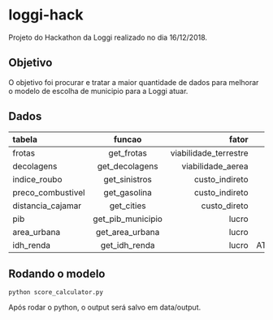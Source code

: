 # loggi-hack
Projeto do Hackathon da Loggi realizado no dia 16/12/2018.

## Objetivo

O objetivo foi procurar e tratar a maior quantidade de dados para melhorar o modelo de escolha de municipio para a Loggi atuar.


## Dados


| tabela| funcao | fator | fonte |
| :---         |     :---:      |          ---: |          ---: |
| frotas   | get_frotas    | viabilidade_terrestre    | DENATRAN    | 
| decolagens     | get_decolagens  | viabilidade_aerea      |  ANAC    | 
| indice_roubo     | get_sinistros  | custo_indireto     |  SUSEP    | 
| preco_combustivel   | get_gasolina  | custo_indireto     |  ANP    | 
| distancia_cajamar   | get_cities  | custo_direto     |  LOGGI    | 
| pib   | get_pib_municipio  | lucro     |  IBGE    | 
| area_urbana   | get_area_urbana  | lucro     |  EMBRAPA    |
| idh_renda   | get_idh_renda  | lucro     |  ATLASBRASIL    | 


## Rodando o modelo

```
python score_calculator.py
```

Após rodar o python, o output será salvo em data/output.
